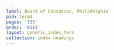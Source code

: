 ```yaml
---
label: Board of Education, Philadelphia
pid: term4
pages: '133'
order: '0111'
layout: generic_index_term
collection: index-headings
---
```

